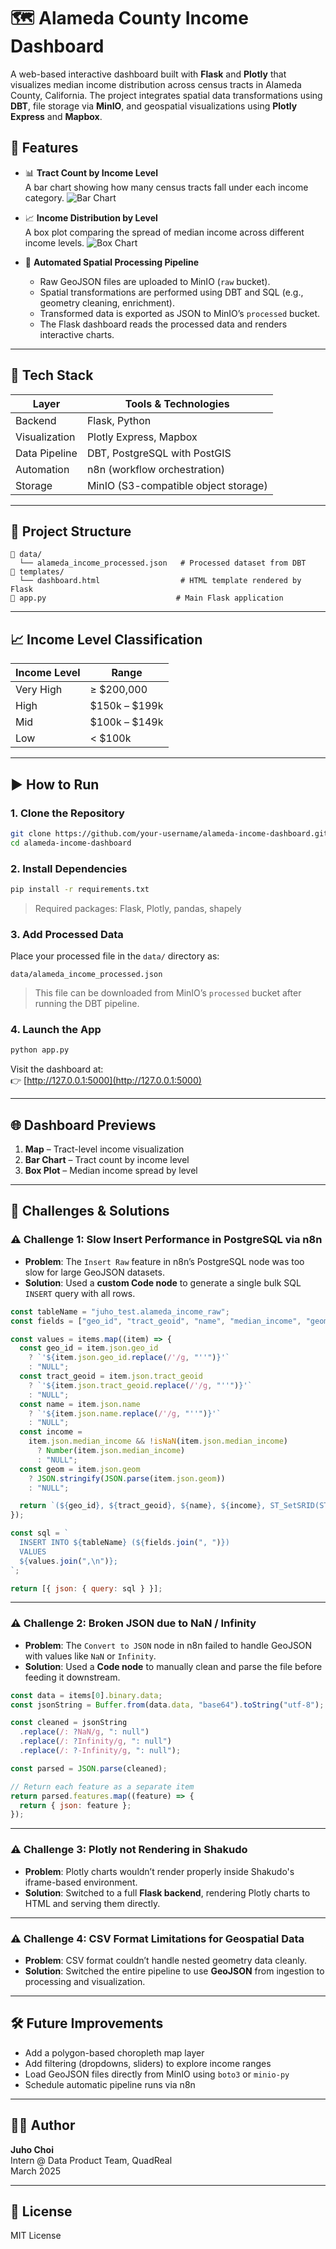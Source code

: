 # 🗺 Alameda County Income Dashboard

A web-based interactive dashboard built with **Flask** and **Plotly** that visualizes median income distribution across census tracts in Alameda County, California. The project integrates spatial data transformations using **DBT**, file storage via **MinIO**, and geospatial visualizations using **Plotly Express** and **Mapbox**.

## 🚀 Features

- 📊 **Tract Count by Income Level**  
  A bar chart showing how many census tracts fall under each income category.
  ![Bar Chart](images/barchart.png)

- 📈 **Income Distribution by Level**  
  A box plot comparing the spread of median income across different income levels.
  ![Box Chart](images/boxplot.png)

- 📁 **Automated Spatial Processing Pipeline**
  - Raw GeoJSON files are uploaded to MinIO (`raw` bucket).
  - Spatial transformations are performed using DBT and SQL (e.g., geometry cleaning, enrichment).
  - Transformed data is exported as JSON to MinIO’s `processed` bucket.
  - The Flask dashboard reads the processed data and renders interactive charts.

---

## 🧱 Tech Stack

| Layer         | Tools & Technologies                 |
| ------------- | ------------------------------------ |
| Backend       | Flask, Python                        |
| Visualization | Plotly Express, Mapbox               |
| Data Pipeline | DBT, PostgreSQL with PostGIS         |
| Automation    | n8n (workflow orchestration)         |
| Storage       | MinIO (S3-compatible object storage) |

---

## 📂 Project Structure

```
📁 data/
  └── alameda_income_processed.json   # Processed dataset from DBT
📁 templates/
  └── dashboard.html                  # HTML template rendered by Flask
📄 app.py                             # Main Flask application
```

---

## 📈 Income Level Classification

| Income Level | Range         |
| ------------ | ------------- |
| Very High    | ≥ $200,000    |
| High         | $150k – $199k |
| Mid          | $100k – $149k |
| Low          | < $100k       |

---

## ▶️ How to Run

### 1. Clone the Repository

```bash
git clone https://github.com/your-username/alameda-income-dashboard.git
cd alameda-income-dashboard
```

### 2. Install Dependencies

```bash
pip install -r requirements.txt
```

> Required packages: Flask, Plotly, pandas, shapely

### 3. Add Processed Data

Place your processed file in the `data/` directory as:

```
data/alameda_income_processed.json
```

> This file can be downloaded from MinIO’s `processed` bucket after running the DBT pipeline.

### 4. Launch the App

```bash
python app.py
```

Visit the dashboard at:  
👉 [http://127.0.0.1:5000](http://127.0.0.1:5000)

---

## 🌐 Dashboard Previews

1. **Map** – Tract-level income visualization
2. **Bar Chart** – Tract count by income level
3. **Box Plot** – Median income spread by level

---

## 🧗 Challenges & Solutions

### ⚠️ Challenge 1: Slow Insert Performance in PostgreSQL via n8n

- **Problem**: The `Insert Raw` feature in n8n’s PostgreSQL node was too slow for large GeoJSON datasets.
- **Solution**: Used a **custom Code node** to generate a single bulk SQL `INSERT` query with all rows.

```javascript
const tableName = "juho_test.alameda_income_raw";
const fields = ["geo_id", "tract_geoid", "name", "median_income", "geom"];

const values = items.map((item) => {
  const geo_id = item.json.geo_id
    ? `'${item.json.geo_id.replace(/'/g, "''")}'`
    : "NULL";
  const tract_geoid = item.json.tract_geoid
    ? `'${item.json.tract_geoid.replace(/'/g, "''")}'`
    : "NULL";
  const name = item.json.name
    ? `'${item.json.name.replace(/'/g, "''")}'`
    : "NULL";
  const income =
    item.json.median_income && !isNaN(item.json.median_income)
      ? Number(item.json.median_income)
      : "NULL";
  const geom = item.json.geom
    ? JSON.stringify(JSON.parse(item.json.geom))
    : "NULL";

  return `(${geo_id}, ${tract_geoid}, ${name}, ${income}, ST_SetSRID(ST_GeomFromGeoJSON('${geom}'), 4326))`;
});

const sql = `
  INSERT INTO ${tableName} (${fields.join(", ")})
  VALUES
  ${values.join(",\n")};
`;

return [{ json: { query: sql } }];
```

---

### ⚠️ Challenge 2: Broken JSON due to NaN / Infinity

- **Problem**: The `Convert to JSON` node in n8n failed to handle GeoJSON with values like `NaN` or `Infinity`.
- **Solution**: Used a **Code node** to manually clean and parse the file before feeding it downstream.

```javascript
const data = items[0].binary.data;
const jsonString = Buffer.from(data.data, "base64").toString("utf-8");

const cleaned = jsonString
  .replace(/: ?NaN/g, ": null")
  .replace(/: ?Infinity/g, ": null")
  .replace(/: ?-Infinity/g, ": null");

const parsed = JSON.parse(cleaned);

// Return each feature as a separate item
return parsed.features.map((feature) => {
  return { json: feature };
});
```

---

### ⚠️ Challenge 3: Plotly not Rendering in Shakudo

- **Problem**: Plotly charts wouldn’t render properly inside Shakudo's iframe-based environment.
- **Solution**: Switched to a full **Flask backend**, rendering Plotly charts to HTML and serving them directly.

---

### ⚠️ Challenge 4: CSV Format Limitations for Geospatial Data

- **Problem**: CSV format couldn’t handle nested geometry data cleanly.
- **Solution**: Switched the entire pipeline to use **GeoJSON** from ingestion to processing and visualization.

---

## 🛠️ Future Improvements

- Add a polygon-based choropleth map layer
- Add filtering (dropdowns, sliders) to explore income ranges
- Load GeoJSON files directly from MinIO using `boto3` or `minio-py`
- Schedule automatic pipeline runs via n8n

---

## 👨‍💻 Author

**Juho Choi**  
Intern @ Data Product Team, QuadReal  
March 2025

---

## 📜 License

MIT License
